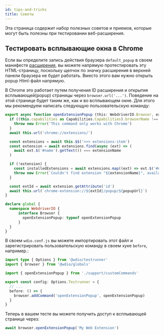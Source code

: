 ```yaml
---
id: tips-and-tricks
title: Советы
---
```


Эта страница содержит набор полезных советов и приемов, которые могут быть полезны при тестировании веб-расширения.

## Тестировать всплывающие окна в Chrome

Если вы определите запись действия браузера `default_popup` в своем манифесте [расширения](https://developer.mozilla.org/en-US/docs/Mozilla/Add-ons/WebExtensions/manifest.json/browser_action), вы можете напрямую протестировать эту HTML-страницу, поскольку щелчок по значку расширения в верхней панели браузера не будет работать. Вместо этого вам нужно открыть popup Html-файл напрямую.

В Chrome это работает путем получения ID расширения и открытия всплывающей(popup) страницы через `browser.url('...')`. Поведение на этой странице будет таким же, как и во всплывающем окне. Для этого мы рекомендуем написать следующую пользовательскую команду:

```ts customCommand.ts
export async function openExtensionPopup (this: WebdriverIO.Browser, extensionName: string, popupUrl = 'index.html') {
  if ((this.capabilities as Capabilities.Capabilities).browserName !== 'chrome') {
    throw new Error('This command only works with Chrome')
  }
  await this.url('chrome://extensions/')

  const extensions = await this.$$('>>> extensions-item')
  const extension = await extensions.find(async (ext) => (
    await ext.$('#name').getText()) === extensionName
  )

  if (!extension) {
    const installedExtensions = await extensions.map((ext) => ext.$('#name').getText())
    throw new Error(`Couldn't find extension "${extensionName}", available installed extensions are "${installedExtensions.join('", "')}"`)
  }

  const extId = await extension.getAttribute('id')
  await this.url(`chrome-extension://${extId}/popup/${popupUrl}`)
}

declare global {
  namespace WebdriverIO {
      interface Browser {
        openExtensionPopup: typeof openExtensionPopup
      }
  }
}
```

В своем `wdio.conf.js` вы можете импортировать этот файл и зарегистрировать пользовательскую команду в своем хуке ` before `, например.:

```ts wdio.conf.ts
import type { Options } from '@wdio/testrunner'
import { browser } from '@wdio/globals'

import { openExtensionPopup } from './support/customCommands'

export const config: Options.Testrunner = {
  // ...
  before: () => {
    browser.addCommand('openExtensionPopup', openExtensionPopup)
  }
}
```

Теперь в вашем тесте вы можете получить доступ к всплывающей странице через:

```ts
await browser.openExtensionPopup('My Web Extension')
```
